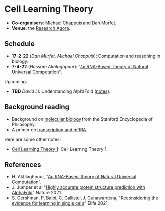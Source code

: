 # Cell Learning Theory

* **Co-organisers**: Michael Chappuis and Dan Murfet.
* **Venue**: the [Research Agora](https://www.roblox.com/games/8164954581/Research-Agora).

## Schedule

* **17-2-22** (*Dan Murfet, Michael Chappuis*): Computation and reasoning in biology.
* **7-4-22** (*Hessam Akhlaghpour*): "[An RNA-Based Theory of Natural Universal Computation](https://arxiv.org/abs/2008.08814)".

Upcoming:

* **TBD** *David Li*: Understanding AlphaFold ([notes](http://therisingsea.org/notes/metauni/notes-li-alphafold.pdf)).

## Background reading

* Background on [molecular biology](https://plato.stanford.edu/entries/molecular-biology/) from the Stanford Encyclopedia of Philosophy.
* A primer on [transcription and mRNA](https://www.youtube.com/watch?v=JQIwwJqF5D0).

Here are some other notes:

* [Cell Learning Theory 1](http://www.therisingsea.org/notes/metauni/clt1.pdf): Cell Learning Theory 1.

## References

* H. Akhlaghpour, "[An RNA-Based Theory of Natural Universal Computation](https://arxiv.org/abs/2008.08814)".
* J. Jumper et al "[Highly accurate protein structure prediction with AlphaFold](https://www.nature.com/articles/s41586-021-03819-2)" Nature 2021.
* S. Gershman, P. Balbi, C. Gallistel, J. Gunawardena, "[Reconsidering the evidence for learning in single cells](https://elifesciences.org/articles/61907)" Elife 2021.
